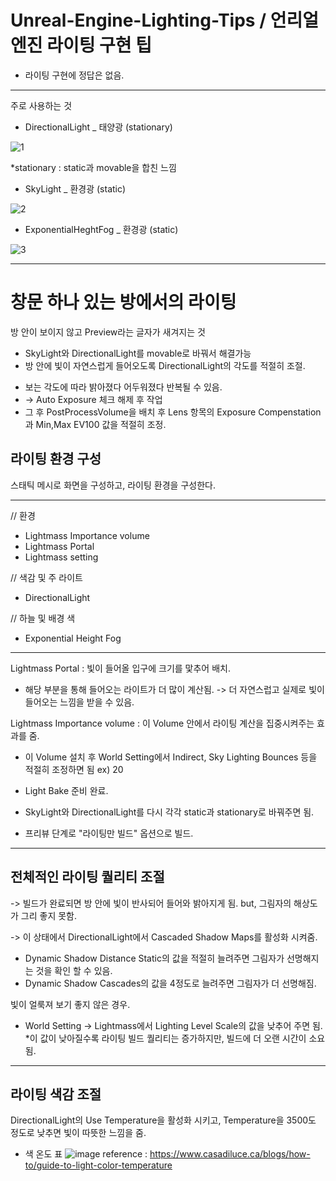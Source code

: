 # Unreal-Engine-Lighting-Tips / 언리얼엔진 라이팅 구현 팁

* 라이팅 구현에 정답은 없음. 
---
주로 사용하는 것
- DirectionalLight _ 태양광 (stationary)

![1](https://github.com/kcasl/Unreal-Engine-Lighting-Tips/assets/93076513/f4eb962e-32ae-4889-b418-fb9c0eb0dc06)

*stationary : static과 movable을 합친 느낌

- SkyLight _ 환경광 (static)
  
![2](https://github.com/kcasl/Unreal-Engine-Lighting-Tips/assets/93076513/1e0ed6d6-4fdb-4fa0-af49-a58846b8c3cf)

- ExponentialHeghtFog _ 환경광 (static)
  
![3](https://github.com/kcasl/Unreal-Engine-Lighting-Tips/assets/93076513/f5b59c84-712e-49b9-b122-0826faae59cb)

---
<h1>창문 하나 있는 방에서의 라이팅</h1>

방 안이 보이지 않고 Preview라는 글자가 새겨지는 것
+ SkyLight와 DirectionalLight를 movable로 바꿔서 해결가능
+  방 안에 빛이 자연스럽게 들어오도록 DirectionalLight의 각도를 적절히 조절.

* 보는 각도에 따라 밝아졌다 어두워졌다 반복될 수 있음.
* -> Auto Exposure 체크 해제 후 작업
* 그 후 PostProcessVolume을 배치 후 Lens 항목의 Exposure Compenstation과 Min,Max EV100 값을 적절히 조정.

<h2>라이팅 환경 구성</h2>

스태틱 메시로 화면을 구성하고, 라이팅 환경을 구성한다.

---
// 환경
- Lightmass Importance volume
- Lightmass Portal
- Lightmass setting

// 색감 및 주 라이트
- DirectionalLight

// 하늘 및 배경 색
- Exponential Height Fog
---

Lightmass Portal : 빛이 들어올 입구에 크기를 맟추어 배치.
- 해당 부분을 통해 들어오는 라이트가 더 많이 계산됨. -> 더 자연스럽고 실제로 빛이 들어오는 느낌을 받을 수 있음.

Lightmass Importance volume : 이 Volume 안에서 라이팅 계산을 집중시켜주는 효과를 줌.
- 이 Volume 설치 후 World Setting에서 Indirect, Sky Lighting Bounces 등을 적절히 조정하면 됨 ex) 20

- Light Bake 준비 완료.
- SkyLight와 DirectionalLight를 다시 각각 static과 stationary로 바꿔주면 됨.
- 프리뷰 단계로 "라이팅만 빌드" 옵션으로 빌드.

---
<h2>전체적인 라이팅 퀄리티 조절</h2>
-> 빌드가 완료되면 방 안에 빛이 반사되어 들어와 밝아지게 됨.
but, 그림자의 해상도가 그리 좋지 못함.

-> 이 상태에서 DirectionalLight에서 Cascaded Shadow Maps를 활성화 시켜줌.
- Dynamic Shadow Distance Static의 값을 적절히 늘려주면 그림자가 선명해지는 것을 확인 할 수 있음.
- Dynamic Shadow Cascades의 값을 4정도로 늘려주면 그림자가 더 선명해짐.

빛이 얼룩져 보기 좋지 않은 경우. 
- World Setting -> Lightmass에서 Lighting Level Scale의 값을 낮추어 주면 됨.
*이 값이 낮아질수록 라이팅 빌드 퀄리티는 증가하지만, 빌드에 더 오랜 시간이 소요됨.

---
<h2>라이팅 색감 조절</h2>

DirectionalLight의 Use Temperature을 활성화 시키고, Temperature을 3500도 정도로 낮추면 빛이 따뜻한 느낌을 줌.

- 색 온도 표
![image](https://github.com/kcasl/Unreal-Engine-Lighting-Tips/assets/93076513/ac0a84b3-811a-498f-a6c5-a8b47c46a311)
reference : https://www.casadiluce.ca/blogs/how-to/guide-to-light-color-temperature





